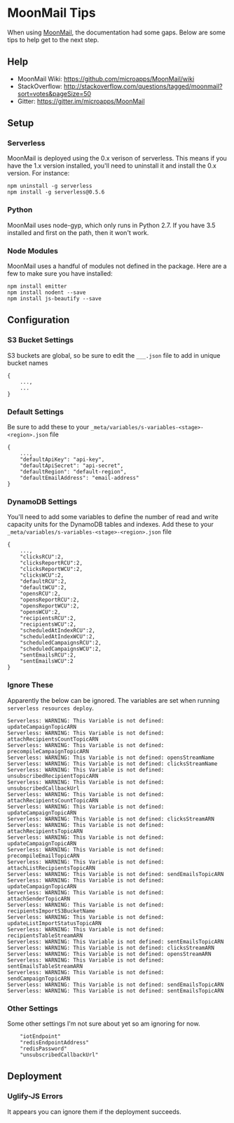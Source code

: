 # MoonMail Tips
When using [MoonMail](https://github.com/microapps/MoonMail), the documentation had some gaps. Below are some tips to help get to the next step.

## Help
* MoonMail Wiki: https://github.com/microapps/MoonMail/wiki
* StackOverflow: http://stackoverflow.com/questions/tagged/moonmail?sort=votes&pageSize=50
* Gitter: https://gitter.im/microapps/MoonMail

## Setup

### Serverless
MoonMail is deployed using the 0.x verison of serverless. This means if you have the 1.x version installed, you'll need to uninstall it and install the 0.x version. For instance:
```
npm uninstall -g serverless
npm install -g serverless@0.5.6
```

### Python
MoonMail uses node-gyp, which only runs in Python 2.7. If you have 3.5 installed and first on the path, then it won't work.

### Node Modules
MoonMail uses a handful of modules not defined in the package. Here are a few to make sure you have installed:
```
npm install emitter
npm install nodent --save
npm install js-beautify --save
```

## Configuration

### S3 Bucket Settings
S3 buckets are global, so be sure to edit the `___.json` file to add in unique bucket names
```
{
    ...,
    ...
}
```

### Default Settings
Be sure to add these to your `_meta/variables/s-variables-<stage>-<region>.json` file
```
{
    ...,
    "defaultApiKey": "api-key", 
    "defaultApiSecret": "api-secret", 
    "defaultRegion": "default-region",
    "defaultEmailAddress": "email-address"
}
```

### DynamoDB Settings
You'll need to add some variables to define the number of read and write capacity units for the DynamoDB tables and indexes. Add these to your `_meta/variables/s-variables-<stage>-<region>.json` file
```
{
    ...,
    "clicksRCU":2, 
    "clicksReportRCU":2, 
    "clicksReportWCU":2, 
    "clicksWCU":2, 
    "defaultRCU":2, 
    "defaultWCU":2, 
    "opensRCU":2, 
    "opensReportRCU":2, 
    "opensReportWCU":2, 
    "opensWCU":2, 
    "recipientsRCU":2, 
    "recipientsWCU":2, 
    "scheduledAtIndexRCU":2, 
    "scheduledAtIndexWCU":2, 
    "scheduledCampaignsRCU":2, 
    "scheduledCampaignsWCU":2, 
    "sentEmailsRCU":2, 
    "sentEmailsWCU":2
}
```

### Ignore These
Apparently the below can be ignored. The variables are set when running `serverless resources deploy`. 
```
Serverless: WARNING: This Variable is not defined: updateCampaignTopicARN
Serverless: WARNING: This Variable is not defined: attachRecipientsCountTopicARN
Serverless: WARNING: This Variable is not defined: precompileCampaignTopicARN
Serverless: WARNING: This Variable is not defined: opensStreamName
Serverless: WARNING: This Variable is not defined: clicksStreamName
Serverless: WARNING: This Variable is not defined: unsubscribedRecipientTopicARN
Serverless: WARNING: This Variable is not defined: unsubscribedCallbackUrl
Serverless: WARNING: This Variable is not defined: attachRecipientsCountTopicARN
Serverless: WARNING: This Variable is not defined: updateCampaignTopicARN
Serverless: WARNING: This Variable is not defined: clicksStreamARN
Serverless: WARNING: This Variable is not defined: attachRecipientsTopicARN
Serverless: WARNING: This Variable is not defined: updateCampaignTopicARN
Serverless: WARNING: This Variable is not defined: precompileEmailTopicARN
Serverless: WARNING: This Variable is not defined: attachListRecipientsTopicARN
Serverless: WARNING: This Variable is not defined: sendEmailsTopicARN
Serverless: WARNING: This Variable is not defined: updateCampaignTopicARN
Serverless: WARNING: This Variable is not defined: attachSenderTopicARN
Serverless: WARNING: This Variable is not defined: recipientsImportS3BucketName
Serverless: WARNING: This Variable is not defined: updateListImportStatusTopicARN
Serverless: WARNING: This Variable is not defined: recipientsTableStreamARN
Serverless: WARNING: This Variable is not defined: sentEmailsTopicARN
Serverless: WARNING: This Variable is not defined: clicksStreamARN
Serverless: WARNING: This Variable is not defined: opensStreamARN
Serverless: WARNING: This Variable is not defined: sentEmailsTableStreamARN
Serverless: WARNING: This Variable is not defined: sendCampaignTopicARN
Serverless: WARNING: This Variable is not defined: sendEmailsTopicARN
Serverless: WARNING: This Variable is not defined: sentEmailsTopicARN
```

### Other Settings
Some other settings I'm not sure about yet so am ignoring for now. 
```
    "iotEndpoint"
    "redisEndpointAddress"
    "redisPassword"
    "unsubscribedCallbackUrl"
```

## Deployment

### Uglify-JS Errors
It appears you can ignore them if the deployment succeeds.
